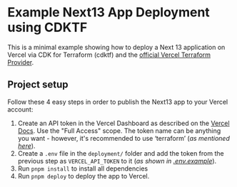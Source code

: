 # Example Next13 App Deployment using CDKTF

This is a minimal example showing how to deploy a Next 13 application on Vercel via CDK for Terraform (cdktf) and the [official Vercel Terraform Provider](https://github.com/vercel/terraform-provider-vercel).

## Project setup

Follow these 4 easy steps in order to publish the Next13 app to your Vercel account:

1. Create an API token in the Vercel Dashboard as described on the [Vercel Docs](https://vercel.com/guides/how-do-i-use-a-vercel-api-access-token). Use the "Full Access" scope. The token name can be anything you want - however, it's recommended to use ‘terraform’ (_as mentioned [here](https://vercel.com/guides/integrating-terraform-with-vercel#set-up-terraform)_).
2. Create a `.env` file in the `deployment/` folder and add the token from the previous step as `VERCEL_API_TOKEN` to it (_as shown in [.env.example](./deployment/.env.example)_).
3. Run `pnpm install` to install all dependencies
4. Run `pnpm deploy` to deploy the app to Vercel.
